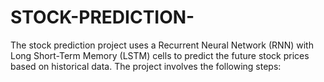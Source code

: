 # STOCK-PREDICTION-
The stock prediction project uses a Recurrent Neural Network (RNN) with Long Short-Term Memory (LSTM) cells to predict the future stock prices based on historical data. The project involves the following steps:
